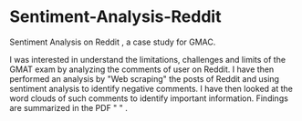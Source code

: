# Sentiment-Analysis-Reddit
Sentiment Analysis on Reddit , a case study for GMAC.

I was interested in understand the limitations, challenges and limits of the GMAT exam by analyzing the comments of user on Reddit.
I have then performed an analysis by "Web scraping" the posts of Reddit and using sentiment analysis to identify negative comments.
I have then looked at the word clouds of such comments to identify important information. Findings are summarized in the PDF " " .
